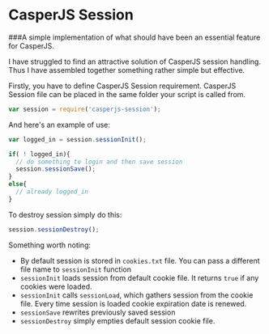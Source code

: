 # CasperJS Session

###A simple implementation of what should have been an essential feature for CasperJS.

I have struggled to find an attractive solution of CasperJS session handling. Thus I have assembled together something rather simple but effective.

Firstly, you have to define CasperJS Session requirement. CasperJS Session file can be placed in the same folder your script is called from.
```javascript
var session = require('casperjs-session');
```

And here's an example of use:
```javascript
var logged_in = session.sessionInit();

if( ! logged_in){
  // do something to login and then save session
  session.sessionSave();
}
else{
  // already logged_in
}
```

To destroy session simply do this:
```javascript
session.sessionDestroy();
```

Something worth noting:
* By default session is stored in `cookies.txt` file. You can pass a different file name to `sessionInit` function
* `sessionInit` loads session from default cookie file. It returns `true` if any cookies were loaded.
* `sessionInit` calls `sessionLoad`, which gathers session from the cookie file. Every time session is loaded cookie expiration date is renewed.
* `sessionSave` rewrites previously saved session
* `sessionDestroy` simply empties default session cookie file.
